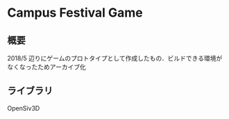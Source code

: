# Campus Festival Game

## 概要
2018/5 辺りにゲームのプロトタイプとして作成したもの．ビルドできる環境がなくなったためアーカイブ化

## ライブラリ
OpenSiv3D
